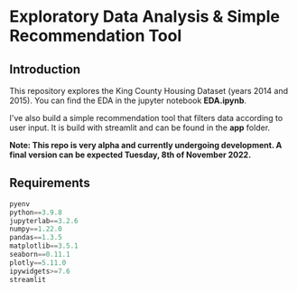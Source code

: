 # Exploratory Data Analysis & Simple Recommendation Tool

## Introduction
This repository explores the King County Housing Dataset (years 2014 and 2015). You can find the EDA in the jupyter notebook **EDA.ipynb**.

I've also build a simple recommendation tool that filters data according to user input. It is build with streamlit and can be found in the **app** folder.


**Note: This repo is very alpha and currently undergoing development. A final version can be expected Tuesday, 8th of November 2022.**

## Requirements

```py
pyenv
python==3.9.8
jupyterlab==3.2.6
numpy==1.22.0
pandas==1.3.5
matplotlib==3.5.1
seaborn==0.11.1
plotly==5.11.0
ipywidgets>=7.6
streamlit
```